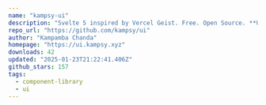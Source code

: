 ```yaml
---
name: "kampsy-ui"
description: "Svelte 5 inspired by Vercel Geist. Free. Open Source. **Use this to build consistent and cohesive web experiences**."
repo_url: "https://github.com/kampsy/ui"
author: "Kampamba Chanda"
homepage: "https://ui.kampsy.xyz"
downloads: 42
updated: "2025-01-23T21:22:41.406Z"
github_stars: 157
tags: 
  - component-library
  - ui
---
```

